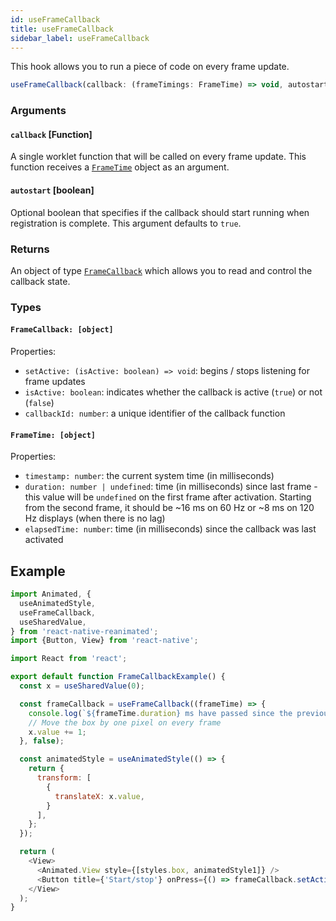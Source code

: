 ```yaml
---
id: useFrameCallback
title: useFrameCallback
sidebar_label: useFrameCallback
---
```


This hook allows you to run a piece of code on every frame update.

```js
useFrameCallback(callback: (frameTimings: FrameTime) => void, autostart = true): [FrameCallback]
```

### Arguments

#### `callback` [Function]

A single worklet function that will be called on every frame update.
This function receives a [`FrameTime`](#frametime-object) object as an argument.

#### `autostart` [boolean]

Optional boolean that specifies if the callback should start running when
registration is complete. This argument defaults to `true`.

### Returns

An object of type [`FrameCallback`](#framecallback-object) which allows you to read and control the
callback state.

### Types

#### `FrameCallback: [object]`

Properties:
* `setActive: (isActive: boolean) => void`: begins / stops listening for frame updates
* `isActive: boolean`: indicates whether the callback is active (`true`)
                    or not (`false`)
* `callbackId: number`: a unique identifier of the callback function

#### `FrameTime: [object]`

Properties:
* `timestamp: number`: the current system time (in milliseconds)
* `duration: number | undefined`: time (in milliseconds) since last frame - this value
  will be `undefined` on the first frame after activation. Starting from the second frame,
  it should be ~16 ms on 60 Hz or ~8 ms on 120 Hz displays (when there is no lag)
* `elapsedTime: number`: time (in milliseconds) since the callback was last activated

## Example

```js {13-17}
import Animated, {
  useAnimatedStyle,
  useFrameCallback,
  useSharedValue,
} from 'react-native-reanimated';
import {Button, View} from 'react-native';

import React from 'react';

export default function FrameCallbackExample() {
  const x = useSharedValue(0);

  const frameCallback = useFrameCallback((frameTime) => {
    console.log(`${frameTime.duration} ms have passed since the previous frame`);
    // Move the box by one pixel on every frame
    x.value += 1;
  }, false);

  const animatedStyle = useAnimatedStyle(() => {
    return {
      transform: [
        {
          translateX: x.value,
        }
      ],
    };
  });

  return (
    <View>
      <Animated.View style={[styles.box, animatedStyle1]} />
      <Button title={'Start/stop'} onPress={() => frameCallback.setActive(!frameCallback.isActive)}>
    </View>
  );
}
```